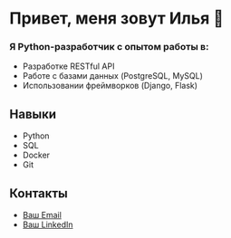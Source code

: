 # Привет, меня зовут Илья 👋

<!--
**ilka74/ilka74** is a ✨ _special_ ✨ repository because its `README.md` (this file) appears on your GitHub profile.

Here are some ideas to get you started:

- 🔭 I’m currently working on ...
- 🌱 I’m currently learning ...
- 👯 I’m looking to collaborate on ...
- 🤔 I’m looking for help with ...
- 💬 Ask me about ...
- 📫 How to reach me: ...
- 😄 Pronouns: ...
- ⚡ Fun fact: ...
-->



### Я Python-разработчик с опытом работы в:
- Разработке RESTful API
- Работе с базами данных (PostgreSQL, MySQL)
- Использовании фреймворков (Django, Flask)

## Навыки
- Python
- SQL
- Docker
- Git

## Контакты
- [Ваш Email](mailto:example@example.com)
- [Ваш LinkedIn](https://www.linkedin.com/in/ваш-профиль)
